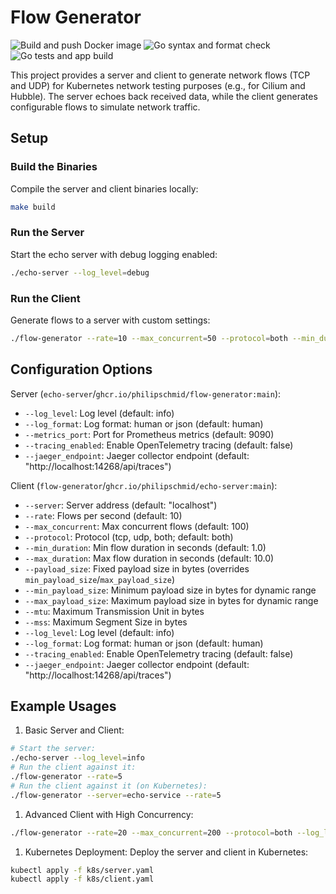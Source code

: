 # Flow Generator

![Build and push Docker image](https://github.com/philipschmid/flow-generator-app/actions/workflows/build.yaml/badge.svg) ![Go syntax and format check](https://github.com/philipschmid/flow-generator-app/actions/workflows/lint.yaml/badge.svg) ![Go tests and app build](https://github.com/philipschmid/flow-generator-app/actions/workflows/test.yaml/badge.svg)

This project provides a server and client to generate network flows (TCP and UDP) for Kubernetes network testing purposes (e.g., for Cilium and Hubble). The server echoes back received data, while the client generates configurable flows to simulate network traffic.

## Setup

### Build the Binaries
Compile the server and client binaries locally:
```bash
make build
```

### Run the Server
Start the echo server with debug logging enabled:
```bash
./echo-server --log_level=debug
```

### Run the Client
Generate flows to a server with custom settings:
```bash
./flow-generator --rate=10 --max_concurrent=50 --protocol=both --min_duration=1 --max_duration=5 --log_level=info
```

## Configuration Options

Server (`echo-server`/`ghcr.io/philipschmid/flow-generator:main`):
* `--log_level`: Log level (default: info)
* `--log_format`: Log format: human or json (default: human)
* `--metrics_port`: Port for Prometheus metrics (default: 9090)
* `--tracing_enabled`: Enable OpenTelemetry tracing (default: false)
* `--jaeger_endpoint`: Jaeger collector endpoint (default: "http://localhost:14268/api/traces")

Client (`flow-generator`/`ghcr.io/philipschmid/echo-server:main`):
* `--server`: Server address (default: "localhost")
* `--rate`: Flows per second (default: 10)
* `--max_concurrent`: Max concurrent flows (default: 100)
* `--protocol`: Protocol (tcp, udp, both; default: both)
* `--min_duration`: Min flow duration in seconds (default: 1.0)
* `--max_duration`: Max flow duration in seconds (default: 10.0)
* `--payload_size`: Fixed payload size in bytes (overrides `min_payload_size`/`max_payload_size`)
* `--min_payload_size`: Minimum payload size in bytes for dynamic range
* `--max_payload_size`: Maximum payload size in bytes for dynamic range
* `--mtu`: Maximum Transmission Unit in bytes
* `--mss`: Maximum Segment Size in bytes
* `--log_level`: Log level (default: info)
* `--log_format`: Log format: human or json (default: human)
* `--tracing_enabled`: Enable OpenTelemetry tracing (default: false)
* `--jaeger_endpoint`: Jaeger collector endpoint (default: "http://localhost:14268/api/traces")

## Example Usages

1. Basic Server and Client:

```bash
# Start the server:
./echo-server --log_level=info
# Run the client against it:
./flow-generator --rate=5
# Run the client against it (on Kubernetes):
./flow-generator --server=echo-service --rate=5
```

1. Advanced Client with High Concurrency:
```bash
./flow-generator --rate=20 --max_concurrent=200 --protocol=both --log_level=debug
```

1. Kubernetes Deployment: Deploy the server and client in Kubernetes:
```bash
kubectl apply -f k8s/server.yaml
kubectl apply -f k8s/client.yaml
```